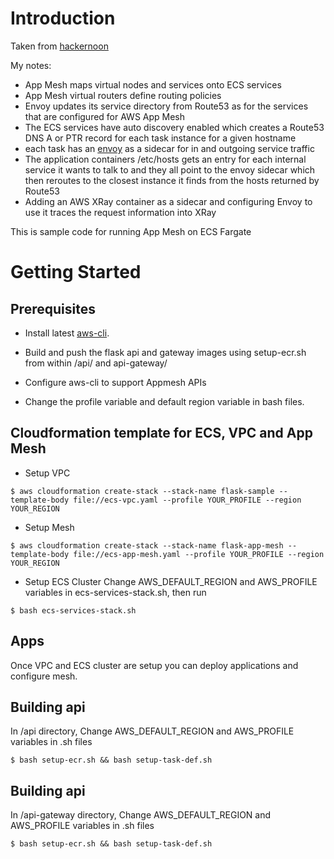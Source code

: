 # Introduction

Taken from [hackernoon](https://hackernoon.com/perform-canary-deployments-with-aws-app-mesh-on-amazon-ecs-fargate-3l3lo3zf8)


My notes:

- App Mesh maps virtual nodes and services onto ECS services
- App Mesh virtual routers define routing policies
- Envoy updates its service directory from Route53 as for the services that are configured for AWS App Mesh
- The ECS services have auto discovery enabled which creates a Route53 DNS A or PTR record for each task instance for a given hostname
- each task has an [envoy](https://www.envoyproxy.io/) as a sidecar for in and outgoing service traffic
- The application containers /etc/hosts gets an entry for each internal service it wants to talk to and they all point to the envoy sidecar which then reroutes to the closest instance it finds from the hosts returned by Route53
- Adding an AWS XRay container as a sidecar and configuring Envoy to use it traces the request information into XRay


This is sample code for running App Mesh on ECS Fargate

# Getting Started

## Prerequisites

- Install latest [aws-cli](https://docs.aws.amazon.com/cli/latest/userguide/installing.html).

- Build and push the flask api and gateway images using setup-ecr.sh from within /api/ and api-gateway/
- Configure aws-cli to support Appmesh APIs
- Change the profile variable and default region variable in bash files.

## Cloudformation template for ECS, VPC and App Mesh

- Setup VPC

```
$ aws cloudformation create-stack --stack-name flask-sample --template-body file://ecs-vpc.yaml --profile YOUR_PROFILE --region YOUR_REGION
```

- Setup Mesh

```
$ aws cloudformation create-stack --stack-name flask-app-mesh --template-body file://ecs-app-mesh.yaml --profile YOUR_PROFILE --region YOUR_REGION
```

- Setup ECS Cluster
  Change AWS_DEFAULT_REGION and AWS_PROFILE variables in ecs-services-stack.sh, then run

```
$ bash ecs-services-stack.sh
```

## Apps

Once VPC and ECS cluster are setup you can deploy applications and configure mesh.

## Building api

In /api directory, Change AWS_DEFAULT_REGION and AWS_PROFILE variables in .sh files

```
$ bash setup-ecr.sh && bash setup-task-def.sh
```

## Building api

In /api-gateway directory, Change AWS_DEFAULT_REGION and AWS_PROFILE variables in .sh files

```
$ bash setup-ecr.sh && bash setup-task-def.sh
```
